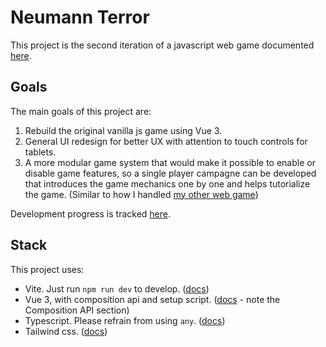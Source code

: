 # Neumann Terror

This project is the second iteration of a javascript web game documented [here](https://roelifant.com/projects/neumann/doc.php).

## Goals

The main goals of this project are:
1. Rebuild the original vanilla js game using Vue 3.
2. General UI redesign for better UX with attention to touch controls for tablets.
3. A more modular game system that would make it possible to enable or disable game features, so a single player campagne can be developed that introduces the game mechanics one by one and helps tutorialize the game. (Similar to how I handled [my other web game](https://roelifant.com/projects/blubmarine/doc.php))

Development progress is tracked [here](https://trello.com/b/SL6F4vdp/neumann-terror).

## Stack
This project uses:
- Vite. Just run `npm run dev` to develop. ([docs](https://vitejs.dev/guide/))
- Vue 3, with composition api and setup script. ([docs](https://vuejs.org/api/) - note the Composition API section)
- Typescript. Please refrain from using `any`. ([docs](https://www.typescriptlang.org/docs/handbook/intro.html))
- Tailwind css. ([docs](https://tailwindcss.com/))